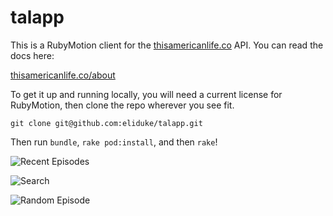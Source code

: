 talapp
===================

This is a RubyMotion client for the [thisamericanlife.co](http://thisamericanlife.co) API. You can read the docs here:

[thisamericanlife.co/about](http://thisamericanlife.co/about)

To get it up and running locally, you will need a current license for RubyMotion, then clone the repo wherever you see fit.

```
git clone git@github.com:eliduke/talapp.git
```

Then run `bundle`, `rake pod:install`, and then `rake`!

![Recent Episodes](https://cloud.githubusercontent.com/assets/1372520/12082209/a27d0eae-b243-11e5-8fb8-05a4f385a13c.png)

![Search](https://cloud.githubusercontent.com/assets/1372520/12082212/acef2aac-b243-11e5-99b9-aad55195dcfc.png)

![Random Episode](https://cloud.githubusercontent.com/assets/1372520/12082214/b7d3f6b4-b243-11e5-8315-5af93a233fdf.png)